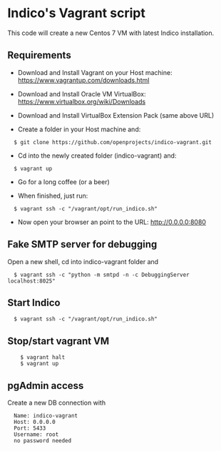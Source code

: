 Indico's Vagrant script
=======================

This code will create a new Centos 7 VM with latest Indico installation.


Requirements
------------

- Download and Install Vagrant on your Host machine:  https://www.vagrantup.com/downloads.html

- Download and Install Oracle VM VirtualBox: https://www.virtualbox.org/wiki/Downloads

- Download and Install VirtualBox Extension Pack (same above URL)

- Create a folder in your Host machine and: 
```
  $ git clone https://github.com/openprojects/indico-vagrant.git
```

- Cd into the newly created folder (indico-vagrant) and:
```
  $ vagrant up
```

- Go for a long coffee (or a beer)

- When finished, just run:
```
  $ vagrant ssh -c "/vagrant/opt/run_indico.sh"
```

- Now open your browser an point to the URL: http://0.0.0.0:8080


Fake SMTP server for debugging
------------------------------

Open a new shell, cd into indico-vagrant folder and
```
  $ vagrant ssh -c "python -m smtpd -n -c DebuggingServer localhost:8025"
```


Start Indico
-------------------

```
  $ vagrant ssh -c "/vagrant/opt/run_indico.sh"
```


Stop/start vagrant VM
---------------------

```
    $ vagrant halt
    $ vagrant up
```


pgAdmin access
------------------------------

Create a new DB connection with
```
  Name: indico-vagrant
  Host: 0.0.0.0
  Port: 5433
  Username: root
  no password needed
```
